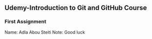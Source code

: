 ## Udemy-Introduction to Git and GitHub Course
### First Assignment

Name: Adla Abou Steiti
Note: Good luck
